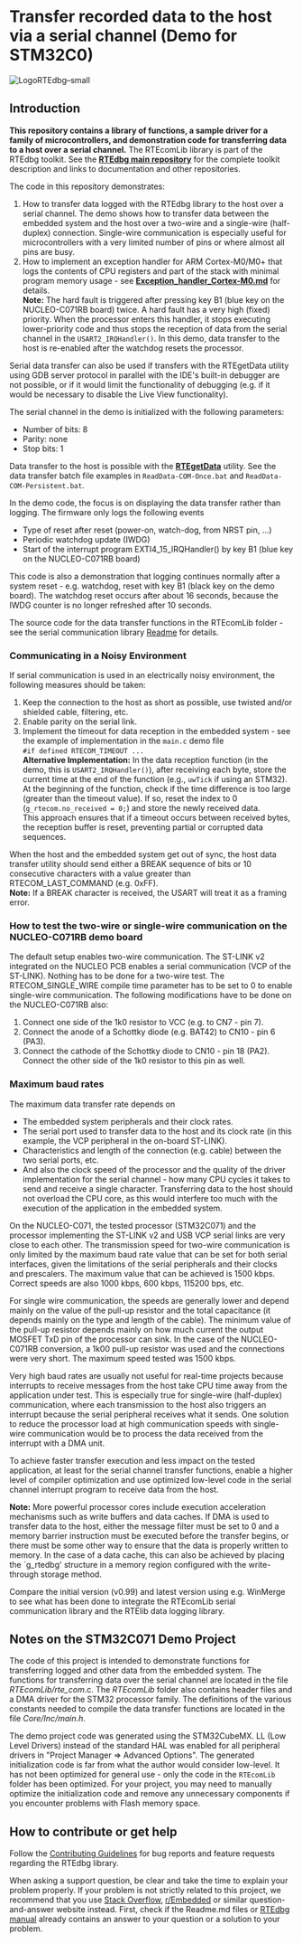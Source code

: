 # Transfer recorded data to the host via a serial channel (Demo for STM32C0)

![LogoRTEdbg–small](https://github.com/RTEdbg/RTEdbg/assets/144953452/e123f541-1d05-44ca-a85e-34a7abeded22)

## Introduction

**This repository contains a library of functions, a sample driver for a family of microcontrollers, and demonstration code for transferring data to a host over a serial channel.** 
The RTEcomLib library is part of the RTEdbg toolkit. See the **[RTEdbg main repository](https://github.com/RTEdbg/RTEdbg)** for the complete toolkit description and links to documentation and other repositories.

The code in this repository demonstrates:
1. How to transfer data logged with the RTEdbg library to the host over a serial channel. The demo shows how to transfer data between the embedded system and the host over a two-wire and a single-wire (half-duplex) connection. Single-wire communication is especially useful for microcontrollers with a very limited number of pins or where almost all pins are busy.
2. How to implement an exception handler for ARM Cortex-M0/M0+ that logs the contents of CPU registers and part of the stack with minimal program memory usage - see **[Exception_handler_Cortex-M0.md](./Exception_handler_Cortex-M0.md)** for details. <br> **Note:** The hard fault is triggered after pressing key B1 (blue key on the NUCLEO-C071RB board) twice. A hard fault has a very high (fixed) priority. When the processor enters this handler, it stops executing lower-priority code and thus stops the reception of data from the serial channel in the `USART2_IRQHandler()`. In this demo, data transfer to the host is re-enabled after the watchdog resets the processor.

Serial data transfer can also be used if transfers with the RTEgetData utility using GDB server protocol in parallel with the IDE's built-in debugger are not possible, or if it would limit the functionality of debugging (e.g. if it would be necessary to disable the Live View functionality).

The serial channel in the demo is initialized with the following parameters:
* Number of bits: 8
* Parity: none
* Stop bits: 1

Data transfer to the host is possible with the **[RTEgetData](https://github.com/RTEdbg/RTEgetData)** utility. See the data transfer batch file examples in `ReadData-COM-Once.bat` and `ReadData-COM-Persistent.bat`.

In the demo code, the focus is on displaying the data transfer rather than logging. The firmware only logs the following events
- Type of reset after reset (power-on, watch-dog, from NRST pin, ...)
- Periodic watchdog update (IWDG)
- Start of the interrupt program EXTI4_15_IRQHandler() by key B1 (blue key on the NUCLEO-C071RB board)

This code is also a demonstration that logging continues normally after a system reset - e.g. watchdog, reset with key B1 (black key on the demo board). The watchdog reset occurs after about 16 seconds, because the IWDG counter is no longer refreshed after 10 seconds.

The source code for the data transfer functions in the RTEcomLib folder - see the serial communication library [Readme](./RTEcomLib/Readme.md) for details.

### Communicating in a Noisy Environment
If serial communication is used in an electrically noisy environment, the following measures should be taken:
1. Keep the connection to the host as short as possible, use twisted and/or shielded cable, filtering, etc.
2. Enable parity on the serial link.
3. Implement the timeout for data reception in the embedded system - see the example of implementation in the `main.c` demo file <br> `#if defined RTECOM_TIMEOUT ...` <br>
**Alternative Implementation:** 
In the data reception function (in the demo, this is `USART2_IRQHandler()`), after receiving each byte, store the current time at the end of the function (e.g., `uwTick` if using an STM32). At the beginning of the function, check if the time difference is too large (greater than the timeout value). If so, reset the index to 0 (`g_rtecom.no_received = 0;`) and store the newly received data. <br>
This approach ensures that if a timeout occurs between received bytes, the reception buffer is reset, preventing partial or corrupted data sequences.

When the host and the embedded system get out of sync, the host data transfer utility should send either a BREAK sequence of bits or 10 consecutive characters with a value greater than RTECOM_LAST_COMMAND (e.g. 0xFF).
<br> **Note:** If a BREAK character is received, the USART will treat it as a framing error.

### How to test the two-wire or single-wire communication on the NUCLEO-C071RB demo board

The default setup enables two-wire communication. The ST-LINK v2 integrated on the NUCLEO PCB enables a serial communication (VCP of the ST-LINK). Nothing has to be done for a two-wire test. The RTECOM_SINGLE_WIRE compile time parameter has to be set to 0 to enable single-wire communication. The following modifications have to be done 
on the NUCLEO-C071RB also:
1. Connect one side of the 1k0 resistor to VCC (e.g. to CN7 - pin 7).
2. Connect the anode of a Schottky diode (e.g. BAT42) to CN10 - pin 6 (PA3).
3. Connect the cathode of the Schottky diode to CN10 - pin 18 (PA2). 
   <br> Connect the other side of the 1k0 resistor to this pin as well.

### Maximum baud rates
The maximum data transfer rate depends on
* The embedded system peripherals and their clock rates.
* The serial port used to transfer data to the host and its clock rate (in this example, the VCP peripheral in the on-board ST-LINK).
* Characteristics and length of the connection (e.g. cable) between the two serial ports, etc.
* And also the clock speed of the processor and the quality of the driver implementation for the serial channel - how many CPU cycles it takes to send and receive a single character. Transferring data to the host should not overload the CPU core, as this would interfere too much with the execution of the application in the embedded system.

On the NUCLEO-C071, the tested processor (STM32C071) and the processor implementing the ST-LINK v2 and USB VCP serial links are very close to each other. The transmission speed for two-wire communication is only limited by the maximum baud rate value that can be set for both serial interfaces, given the limitations of the serial peripherals and their clocks and prescalers. The maximum value that can be achieved is 1500 kbps. Correct speeds are also 1000 kbps, 600 kbps, 115200 bps, etc.

For single wire communication, the speeds are generally lower and depend mainly on the value of the pull-up resistor and the total capacitance (it depends mainly on the type and length of the cable). The minimum value of the pull-up resistor depends mainly on how much current the output MOSFET TxD pin of the processor can sink. In the case of the NUCLEO-C071RB conversion, a 1k00 pull-up resistor was used and the connections were very short. The maximum speed tested was 1500 kbps.

Very high baud rates are usually not useful for real-time projects because interrupts to receive messages from the host take CPU time away from the application under test. This is especially true for single-wire (half-duplex) communication, where each transmission to the host also triggers an interrupt because the serial peripheral receives what it sends. One solution to reduce the processor load at high communication speeds with single-wire communication would be to process the data received from the interrupt with a DMA unit.

To achieve faster transfer execution and less impact on the tested application, at least for the serial channel transfer functions, enable a higher level of compiler optimization and use optimized low-level code in the serial channel interrupt program to receive data from the host.

**Note:** More powerful processor cores include execution acceleration mechanisms such as write buffers and data caches. If DMA is used to transfer data to the host, either the message filter must be set to 0 and a memory barrier instruction must be executed before the transfer begins, or there must be some other way to ensure that the data is properly written to memory. In the case of a data cache, this can also be achieved by placing the `g_rtedbg' structure in a memory region configured with the write-through storage method.

Compare the initial version (v0.99) and latest version using e.g. WinMerge to see what has been done to integrate the RTEcomLib serial communication library and the RTElib data logging library.

## Notes on the STM32C071 Demo Project
The code of this project is intended to demonstrate functions for transferring logged and other data from the embedded system. The functions for transferring data over the serial channel are located in the file *RTEcomLib/rte_com*.c. The *RTEcomLib* folder also contains header files and a DMA driver for the STM32 processor family. The definitions of the various constants needed to compile the data transfer functions are located in the file *Core/Inc/main.h*.

The demo project code was generated using the STM32CubeMX. LL (Low Level Drivers) instead of the standard HAL was enabled for all peripheral drivers in "Project Manager => Advanced Options". The generated initialization code is far from what the author would consider low-level. It has not been optimized for general use - only the code in the `RTEcomLib` folder has been optimized. For your project, you may need to manually optimize the initialization code and remove any unnecessary components if you encounter problems with Flash memory space.

## How to contribute or get help
Follow the [Contributing Guidelines](https://github.com/RTEdbg/RTEdbg/blob/master/docs/CONTRIBUTING.md) for bug reports and feature requests regarding the RTEdbg library.

When asking a support question, be clear and take the time to explain your problem properly. If your problem is not strictly related to this project, we recommend that you use [Stack Overflow](https://stackoverflow.com/), [r/Embedded](https://www.reddit.com/r/embedded/) or similar question-and-answer website instead. First, check if the Readme.md files or [RTEdbg manual](https://github.com/RTEdbg/RTEdbg/releases/download/Documentation/RTEdbg.library.and.tools.manual.pdf) already contains an answer to your question or a solution to your problem.
